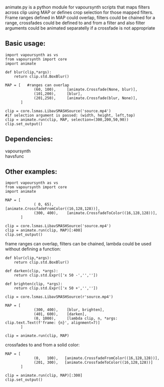 animate.py is a python module for vapoursynth scripts that maps filters across clip using MAP or defines crop selection for those mapped filters. Frame ranges defined in MAP could overlap, filters could be chained for a range, crossfades could be defined to and from a filter and also filter arguments could be animated separatelly if a crossfade is not appropriate

## Basic usage:
```
import vapoursynth as vs
from vapoursynth import core
import animate

def blur(clip,*args):
    return clip.std.BoxBlur()

MAP = [   #ranges can overlap
             (60, 100),     [animate.Crossfade(None, blur)],
             (101,200),     [blur],
             (201,250),     [animate.Crossfade(blur, None)],             
       ]

clip = core.lsmas.LibavSMASHSource('source.mp4')
#if selection argument is passed: (width, height, left,top)
clip = animate.run(clip, MAP, selection=(300,200,50,90))
clip.set_output()
```
                       
## Dependencies:
vapoursynth<br>
havsfunc

## Other examples:
```
import vapoursynth as vs
from vapoursynth import core
import animate

MAP = [
             ( 0, 65),      [animate.CrossfadeFromColor((16,128,128))],
             (300, 400),    [animate.CrossfadeToColor((16,128,128))],             
       ]

clip = core.lsmas.LibavSMASHSource('source.mp4')
clip = animate.run(clip, MAP)[:400]
clip.set_output()
```
frame ranges can overlap, filters can be chained, lambda could be used without defining a function:
```
def blur(clip,*args):
    return clip.std.BoxBlur()

def darken(clip, *args):
    return clip.std.Expr(['x 50 -','',''])

def brighten(clip, *args):
    return clip.std.Expr(['x 50 +','',''])

clip = core.lsmas.LibavSMASHSource(r'source.mp4')

MAP = [ 
             (300, 400),    [blur, brighten],
             (401, 600),    [darken],
             (0, 1000),     [lambda clip, n, *args: clip.text.Text(f'frame: {n}', alignment=7)]
       ]

clip = animate.run(clip, MAP)
```
crossfades to and from a solid color:
```
MAP = [
             (0,   100),   [animate.CrossfadeFromColor((16,128,128))],
             (201, 300),   [animate.CrossfadeToColor((16,128,128))]
       ]

clip = animate.run(clip, MAP)[:300]
clip.set_output()
```
